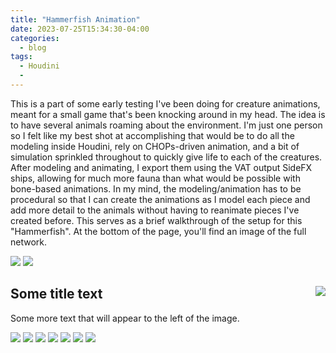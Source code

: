 ```yaml
---
title: "Hammerfish Animation"
date: 2023-07-25T15:34:30-04:00
categories:
  - blog
tags:
  - Houdini
  - 
---
```


This is a part of some early testing I've been doing for creature animations, meant for a small game that's been knocking around in my head. The idea is to have several animals roaming about the environment. I'm just one person so I felt like my best shot at accomplishing that would be to do all the modeling inside Houdini, rely on CHOPs-driven animation, and a bit of simulation sprinkled throughout to quickly give life to each of the creatures. After modeling and animating, I export them using the VAT output SideFX ships, allowing for much more fauna than what would be possible with bone-based animations. In my mind, the modeling/animation has to be procedural so that I can create the animations as I model each piece and add more detail to the animals without having to reanimate pieces I've created before. This serves as a brief walkthrough of the setup for this "Hammerfish". At the bottom of the page, you'll find an image of the full network.


<img src="https://bakedveg.github.io/portfolio/assets/gif/HammerfishAnimLoopAlpha.gif">

<img src="https://bakedveg.github.io/portfolio/assets/gif/HammerfishAnimTopAlpha.gif">


<div style="clear: both;">
  <div style="float: right; margin-right 1em;">
    <img src="https://bakedveg.github.io/portfolio/assets/gif/VellumTentacleWalkthroughAlpha.gif">
  </div>
  <div>
    <h2>Some title text</h2>
    <p>Some more text that will appear to the left of the image.</p>
  </div>
</div>



<img src="https://bakedveg.github.io/portfolio/assets/gif/BodyCreationWalkthroughAlpha.gif">

<img src="https://bakedveg.github.io/portfolio/assets/gif/HammerCreationWalkthroughAlpha.gif">

<img src="https://bakedveg.github.io/portfolio/assets/gif/CombinationWalkthroughAlpha.gif">

<img src="https://bakedveg.github.io/portfolio/assets/gif/VellumTentacleWalkthroughAlpha.gif">

<img src="https://bakedveg.github.io/portfolio/assets/images/FinalAssembly.png">

<img src="https://bakedveg.github.io/portfolio/assets/images/FinalTextured.png">

<img src="https://bakedveg.github.io/portfolio/assets/images/HoudiniHammerfishGeoNetwork.png">
